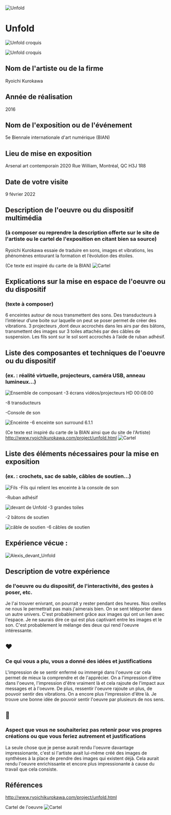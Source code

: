 ![Unfold](medias/devant3.png)

# Unfold

 ![Unfold croquis](croquis/croquiscomplet.png)
 
 ![Unfold croquis](croquis/croquiszoom.png)

## Nom de l'artiste ou de la firme
Ryoichi Kurokawa 

## Année de réalisation
2016 

## Nom de l'exposition ou de l'événement
5e Biennale internationale d'art numérique (BIAN) 

## Lieu de mise en exposition
Arsenal art contemporain 
2020 Rue William, Montréal, QC H3J 1R8 

## Date de votre visite
9 février 2022

## Description de l'oeuvre ou du dispositif multimédia 
### (à composer ou reprendre la description offerte sur le site de l'artiste ou le cartel de l'exposition en citant bien sa source)
Ryoichi Kurokawa essaie de traduire en sons, images et vibrations, les phénomènes entourant la formation et l’évolution des étoiles.

(Ce texte est inspiré du carte de la BIAN)
![Cartel](medias/cartel.png)


## Explications sur la mise en espace de l'oeuvre ou du dispositif 
### (texte à composer)
6 enceintes autour de nous transmettent des sons. 
Des transducteurs à l’intérieur d’une boite sur laquelle on peut se poser permet de créer des vibrations.
3 projecteurs ,dont deux accrochés dans les airs par des bâtons, transmettent des images 
sur 3 toiles attachés par des câbles de suspension. 
Les fils sont sur le sol sont accrochés à l’aide de ruban adhésif.

## Liste des composantes et techniques de l'oeuvre ou du dispositif 
### (ex. : réalité virtuelle, projecteurs, caméra USB, anneau lumineux...)

![Ensemble de composant](medias/projection.png)
-3 écrans vidéos/projecteurs HD 00:08:00 

-8 transducteurs 

-Console de son

![Enceinte](medias/enceinte_zoom.png)
-6 enceinte son surround 6.1.1

(Ce texte est inspiré du carte de la BIAN ainsi que du site de l'Artiste)
http://www.ryoichikurokawa.com/project/unfold.html
![Cartel](medias/cartel.png)

## Liste des éléments nécessaires pour la mise en exposition 
### (ex. : crochets, sac de sable, câbles de soutien...)

![Fils](medias/fil.png)
-Fils qui relient les enceinte à la console de son

-Ruban adhésif

![devant de Unfold](medias/devant1.png)
-3 grandes toiles

-2 bâtons de soutien

![câble de soutien](medias/support.png)
-6 câbles de soutien

## Expérience vécue :
![Alexis_devant_Unfold](medias/alexis.png)

## Description de votre expérience 
### de l'oeuvre ou du dispositif, de l'interactivité, des gestes à poser, etc.
Je l'ai trouver enivrant, on pourrait y rester pendant des heures. Nos oreilles ne nous le permettrait pas mais j'aimerais bien. 
On se sent téléporter dans un autre univers. C'est probablement grâce aux images qui ont un lien avec l'espace. 
Je ne saurais dire ce qui est plus captivant entre les images et le son.
C'est probablement le mélange des deux qui rend l'oeuvre intéressante. 

## ❤️ 
### Ce qui vous a plu, vous a donné des idées et justifications
L'impression de se sentir enfermé ou immergé dans l'oeuvre car cela permet de mieux la comprendre et de l'apprécier.
On a l'impression d'être dans l'oeuvre, l'impression d'être vraiment là et cela rajoute de l'impact aux messages et à l'oeuvre.
De plus, ressentir l'oeuvre rajoute un plus, de pouvoir sentir des vibrations. On a encore plus l'impression d'être là.
Je trouve une bonne idée de pouvoir sentir l'oeuvre par plusieurs de nos sens.


## 🤔 
### Aspect que vous ne souhaiteriez pas retenir pour vos propres créations ou que vous feriez autrement et justifications
La seule chose que je pense aurait rendu l'oeuvre davantage impressionante, c'est si l'artiste avait lui-même créé des images de synthèses 
à la place de prendre des images qui existent déjà. Cela aurait rendu l'oeuvre enrichissante et encore plus impressionante à cause du travail que cela consiste.


## Références
http://www.ryoichikurokawa.com/project/unfold.html

Cartel de l'oeuvre
![Cartel](medias/cartel.png)

